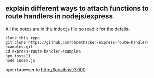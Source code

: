 ## explain different ways to attach functions to route handlers in nodejs/express

All the notes are in the index.js file so read it for the details.

```
clone this repo
git clone https://github.com/cadethacker/express-route-handler-examples.git
cd express-route-handler-examples
npm install
node index.js

```
open browser to [http://localhost:3000](http://localhost:3000)
